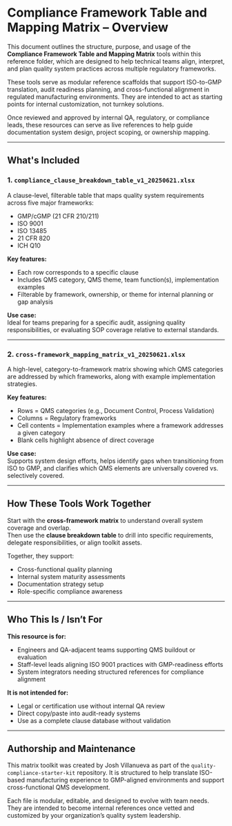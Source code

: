 
# Compliance Framework Table and Mapping Matrix – Overview

This document outlines the structure, purpose, and usage of the **Compliance Framework Table and Mapping Matrix** tools within this reference folder, which are designed to help technical teams align, interpret, and plan quality system practices across multiple regulatory frameworks.

These tools serve as modular reference scaffolds that support ISO-to-GMP translation, audit readiness planning, and cross-functional alignment in regulated manufacturing environments. They are intended to act as starting points for internal customization, not turnkey solutions.

Once reviewed and approved by internal QA, regulatory, or compliance leads, these resources can serve as live references to help guide documentation system design, project scoping, or ownership mapping.

---

## What's Included

### 1. `compliance_clause_breakdown_table_v1_20250621.xlsx`
A clause-level, filterable table that maps quality system requirements across five major frameworks:

- GMP/cGMP (21 CFR 210/211)
- ISO 9001
- ISO 13485
- 21 CFR 820
- ICH Q10

**Key features:**
- Each row corresponds to a specific clause
- Includes QMS category, QMS theme, team function(s), implementation examples
- Filterable by framework, ownership, or theme for internal planning or gap analysis

**Use case:**  
Ideal for teams preparing for a specific audit, assigning quality responsibilities, or evaluating SOP coverage relative to external standards.

---

### 2. `cross-framework_mapping_matrix_v1_20250621.xlsx`
A high-level, category-to-framework matrix showing which QMS categories are addressed by which frameworks, along with example implementation strategies.

**Key features:**
- Rows = QMS categories (e.g., Document Control, Process Validation)
- Columns = Regulatory frameworks
- Cell contents = Implementation examples where a framework addresses a given category
- Blank cells highlight absence of direct coverage

**Use case:**  
Supports system design efforts, helps identify gaps when transitioning from ISO to GMP, and clarifies which QMS elements are universally covered vs. selectively covered.

---

## How These Tools Work Together

Start with the **cross-framework matrix** to understand overall system coverage and overlap.  
Then use the **clause breakdown table** to drill into specific requirements, delegate responsibilities, or align toolkit assets.

Together, they support:
- Cross-functional quality planning
- Internal system maturity assessments
- Documentation strategy setup
- Role-specific compliance awareness

---

## Who This Is / Isn’t For

**This resource is for:**
- Engineers and QA-adjacent teams supporting QMS buildout or evaluation
- Staff-level leads aligning ISO 9001 practices with GMP-readiness efforts
- System integrators needing structured references for compliance alignment

**It is not intended for:**
- Legal or certification use without internal QA review
- Direct copy/paste into audit-ready systems
- Use as a complete clause database without validation

---

## Authorship and Maintenance

This matrix toolkit was created by Josh Villanueva as part of the `quality-compliance-starter-kit` repository. It is structured to help translate ISO-based manufacturing experience to GMP-aligned environments and support cross-functional QMS development. 

Each file is modular, editable, and designed to evolve with team needs. They are intended to become internal references once vetted and customized by your organization’s quality system leadership.
